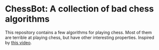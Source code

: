 # ChessBot: A collection of bad chess algorithms

This repository contains a few algorithms for playing chess. Most of them are terrible at playing chess, but have other interesting properties. Inspired by [this video](https://www.youtube.com/watch?v=DpXy041BIlA).

